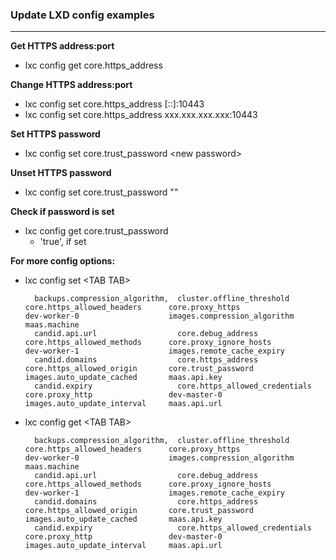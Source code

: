 ### Update LXD config examples ###
----
**Get HTTPS address:port**
 * lxc config get core.https_address


**Change HTTPS address:port**
  * lxc config set core.https_address [::]:10443
  * lxc config set core.https_address xxx.xxx.xxx.xxx:10443  


**Set HTTPS password**
   * lxc config set core.trust_password &lt;new password&gt;

**Unset HTTPS password**   
   * lxc config set core.trust_password  ""

**Check if password is set**
  * lxc config get core.trust_password
    * 'true', if set

**For more config options:**
* lxc config set &lt;TAB TAB&gt;

        backups.compression_algorithm,  cluster.offline_threshold       core.https_allowed_headers      core.proxy_https                dev-worker-0                    images.compression_algorithm    maas.machine
        candid.api.url                  core.debug_address              core.https_allowed_methods      core.proxy_ignore_hosts         dev-worker-1                    images.remote_cache_expiry      
        candid.domains                  core.https_address              core.https_allowed_origin       core.trust_password             images.auto_update_cached       maas.api.key                    
        candid.expiry                   core.https_allowed_credentials  core.proxy_http                 dev-master-0                    images.auto_update_interval     maas.api.url                    

* lxc config get &lt;TAB TAB&gt;

        backups.compression_algorithm,  cluster.offline_threshold       core.https_allowed_headers      core.proxy_https                dev-worker-0                    images.compression_algorithm    maas.machine
        candid.api.url                  core.debug_address              core.https_allowed_methods      core.proxy_ignore_hosts         dev-worker-1                    images.remote_cache_expiry      
        candid.domains                  core.https_address              core.https_allowed_origin       core.trust_password             images.auto_update_cached       maas.api.key                    
        candid.expiry                   core.https_allowed_credentials  core.proxy_http                 dev-master-0                    images.auto_update_interval     maas.api.url                    
